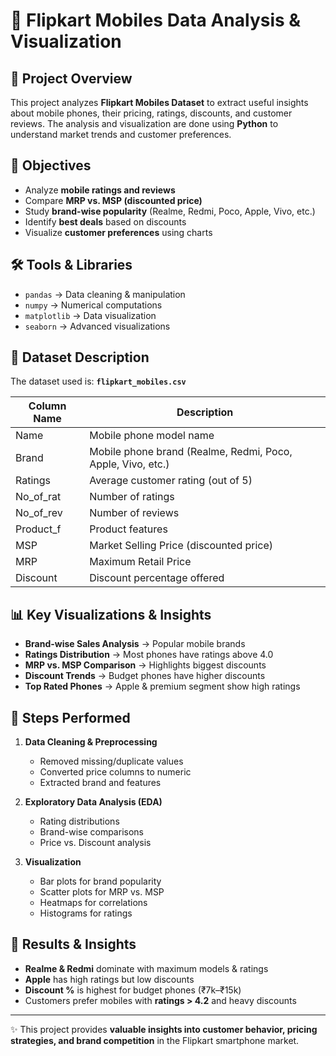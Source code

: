 # 📱 Flipkart Mobiles Data Analysis & Visualization

## 📌 Project Overview  
This project analyzes **Flipkart Mobiles Dataset** to extract useful insights about mobile phones, their pricing, ratings, discounts, and customer reviews. The analysis and visualization are done using **Python** to understand market trends and customer preferences.  

## 🎯 Objectives  
- Analyze **mobile ratings and reviews**  
- Compare **MRP vs. MSP (discounted price)**  
- Study **brand-wise popularity** (Realme, Redmi, Poco, Apple, Vivo, etc.)  
- Identify **best deals** based on discounts  
- Visualize **customer preferences** using charts  

## 🛠️ Tools & Libraries  
- `pandas` → Data cleaning & manipulation  
- `numpy` → Numerical computations  
- `matplotlib` → Data visualization  
- `seaborn` → Advanced visualizations  

## 📂 Dataset Description  
The dataset used is: **`flipkart_mobiles.csv`**  

| Column Name    | Description |
|----------------|-------------|
| Name           | Mobile phone model name |
| Brand          | Mobile phone brand (Realme, Redmi, Poco, Apple, Vivo, etc.) |
| Ratings        | Average customer rating (out of 5) |
| No_of_rat      | Number of ratings |
| No_of_rev      | Number of reviews |
| Product_f      | Product features |
| MSP            | Market Selling Price (discounted price) |
| MRP            | Maximum Retail Price |
| Discount       | Discount percentage offered |

## 📊 Key Visualizations & Insights  
- **Brand-wise Sales Analysis** → Popular mobile brands  
- **Ratings Distribution** → Most phones have ratings above 4.0  
- **MRP vs. MSP Comparison** → Highlights biggest discounts  
- **Discount Trends** → Budget phones have higher discounts  
- **Top Rated Phones** → Apple & premium segment show high ratings  

## 🚀 Steps Performed  
1. **Data Cleaning & Preprocessing**  
   - Removed missing/duplicate values  
   - Converted price columns to numeric  
   - Extracted brand and features  

2. **Exploratory Data Analysis (EDA)**  
   - Rating distributions  
   - Brand-wise comparisons  
   - Price vs. Discount analysis  

3. **Visualization**  
   - Bar plots for brand popularity  
   - Scatter plots for MRP vs. MSP  
   - Heatmaps for correlations  
   - Histograms for ratings  

## 📌 Results & Insights  
- **Realme & Redmi** dominate with maximum models & ratings  
- **Apple** has high ratings but low discounts  
- **Discount %** is highest for budget phones (₹7k–₹15k)  
- Customers prefer mobiles with **ratings > 4.2** and heavy discounts  

---

✨ This project provides **valuable insights into customer behavior, pricing strategies, and brand competition** in the Flipkart smartphone market.
